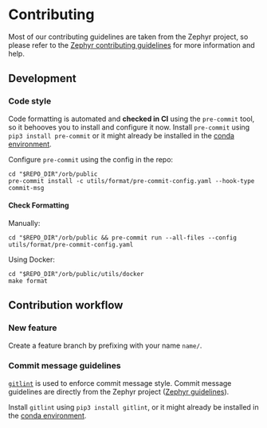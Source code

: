 # Contributing

Most of our contributing guidelines are taken from the Zephyr project, so please refer to the [Zephyr contributing
guidelines](https://docs.zephyrproject.org/latest/contribute/guidelines.html) for more information and help.

## Development

### Code style

Code formatting is automated and **checked in CI** using the `pre-commit` tool, so it behooves you to install and
configure
it now. Install `pre-commit` using `pip3 install pre-commit` or it might already be installed in
the [conda environment](utils/env/environment.yml).

Configure `pre-commit` using the config in the repo:

```shell
cd "$REPO_DIR"/orb/public
pre-commit install -c utils/format/pre-commit-config.yaml --hook-type commit-msg
```

#### Check Formatting

Manually:

```shell
cd "$REPO_DIR"/orb/public && pre-commit run --all-files --config utils/format/pre-commit-config.yaml
```

Using Docker:

```shell
cd "$REPO_DIR"/orb/public/utils/docker
make format
```

## Contribution workflow

### New feature

Create a feature branch by prefixing with your name `name/`.

### Commit message guidelines

[`gitlint`](https://jorisroovers.com/gitlint/latest/) is used to enforce commit message style. Commit message guidelines
are directly from the Zephyr
project ([Zephyr guidelines](https://docs.zephyrproject.org/latest/contribute/guidelines.html#commit-message-guidelines)).

Install `gitlint` using `pip3 install gitlint`, or it might already be installed in
the [conda environment](utils/env/environment.yml).

